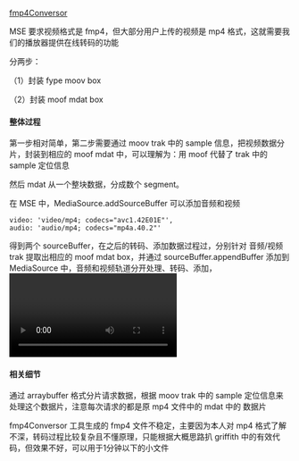 <a href="https://github.com/HanLess/fmp4Conversor">fmp4Conversor</a>

MSE 要求视频格式是 fmp4，但大部分用户上传的视频是 mp4 格式，这就需要我们的播放器提供在线转码的功能

分两步：

（1）封装 fype moov box

（2）封装 moof mdat box

#### 整体过程

第一步相对简单，第二步需要通过 moov trak 中的 sample 信息，把视频数据分片，封装到相应的 moof mdat 中，可以理解为：用 moof 代替了 trak 中的 sample 定位信息

然后 mdat 从一个整块数据，分成数个 segment。

在 MSE 中，MediaSource.addSourceBuffer 可以添加音频和视频

```
video: 'video/mp4; codecs="avc1.42E01E"',
audio: 'audio/mp4; codecs="mp4a.40.2"'
```

得到两个 sourceBuffer，在之后的转码、添加数据过程过，分别针对 音频/视频 trak 提取出相应的 moof mdat box，并通过 sourceBuffer.appendBuffer 
添加到 MediaSource 中，音频和视频轨道分开处理、转码、添加，<video> 会自动完成合成


#### 相关细节

通过 arraybuffer 格式分片请求数据，根据 moov trak 中的 sample 定位信息来处理这个数据片，注意每次请求的都是原 mp4 文件中的 mdat 中的 数据片

fmp4Conversor 工具生成的 fmp4 文件不稳定，主要因为本人对 mp4 格式了解不深，转码过程比较复杂且不懂原理，只能根据大概思路扒 griffith 中的有效代码，但效果不好，可以用于1分钟以下的小文件
